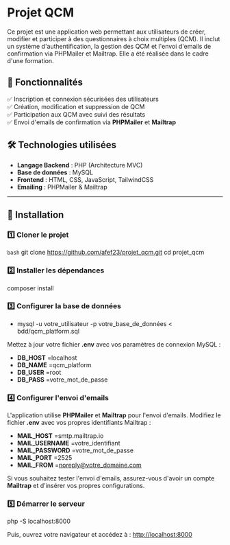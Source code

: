 # Projet QCM

Ce projet est une application web permettant aux utilisateurs de créer, modifier et participer à des questionnaires à choix multiples (QCM). Il inclut un système d'authentification, la gestion des QCM et l'envoi d'emails de confirmation via PHPMailer et Mailtrap.
Elle a été réalisée dans le cadre d'une formation.

## 📌 Fonctionnalités

✅ Inscription et connexion sécurisées des utilisateurs  
✅ Création, modification et suppression de QCM  
✅ Participation aux QCM avec suivi des résultats  
✅ Envoi d'emails de confirmation via **PHPMailer** et **Mailtrap**  

## 🛠 Technologies utilisées

- **Langage Backend** : PHP (Architecture MVC)  
- **Base de données** : MySQL  
- **Frontend** : HTML, CSS, JavaScript, TailwindCSS  
- **Emailing** : PHPMailer & Mailtrap  

---

## 🚀 Installation

### 1️⃣ Cloner le projet

```bash```
git clone https://github.com/afef23/projet_qcm.git
cd projet_qcm

### 2️⃣ Installer les dépendances

composer install

### 3️⃣ Configurer la base de données

- mysql -u votre_utilisateur -p votre_base_de_données < bdd/qcm_platform.sql

Mettez à jour votre fichier **.env** avec vos paramètres de connexion MySQL :

- **DB_HOST** =localhost
- **DB_NAME** =qcm_platform
- **DB_USER** =root
- **DB_PASS** =votre_mot_de_passe

### 4️⃣ Configurer l'envoi d'emails

L'application utilise **PHPMailer** et **Mailtrap** pour l'envoi d'emails.
Modifiez le fichier **.env** avec vos propres identifiants Mailtrap :

- **MAIL_HOST** =smtp.mailtrap.io
- **MAIL_USERNAME** =votre_identifiant
- **MAIL_PASSWORD** =votre_mot_de_passe
- **MAIL_PORT** =2525
- **MAIL_FROM** =noreply@votre_domaine.com

Si vous souhaitez tester l'envoi d'emails, assurez-vous d'avoir un compte **Mailtrap** et d'insérer vos propres configurations.

### 5️⃣ Démarrer le serveur

php -S localhost:8000

Puis, ouvrez votre navigateur et accédez à : [http://localhost:8000](http://localhost:8000)





